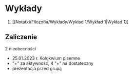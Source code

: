 # Wykłady
1. [[Notatki/Filozofia/Wykłady/Wykład 1/Wykład 1|Wykład 1]]

## Zaliczenie
2 nieobecności

- 25.01.2023 r. Kolokwium pisemne
- "+" za aktywność, 4 "+" na dostateczny
- prezentacja przed grupą